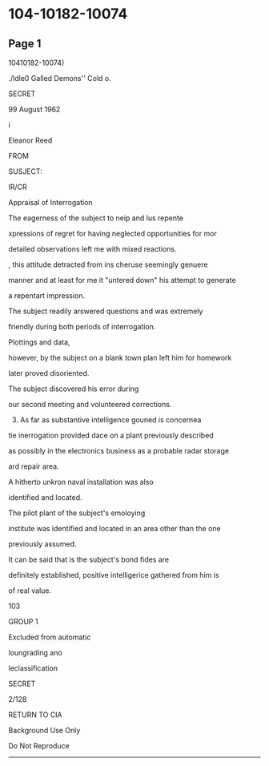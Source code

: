 # 104-10182-10074

## Page 1

10410182-10074)

./ldle0 Galled Demons'' Cold o.

SECRET

99 August 1962

i

Eleanor Reed

FROM

SUSJECT:

IR/CR

Appraisal of Interrogation

The eagerness of the subject to neip and lus repente

xpressions of regret for having neglected opportunities for mor

detailed observations left me with mixed reactions.

, this attitude detracted from ins cheruse seemingly genuere

manner and at least for me it "untered down" his attempt to generate

a repentart impression.

The subject readily arswered questions and was extremely

friendly during both periods of interrogation.

Plottings and data,

however, by the subject on a blank town plan left him for homework

later proved disoriented.

The subject discovered his error during

our second meeting and volunteered corrections.

3. As far as substantive intelligence gouned is concernea

tie inerrogation provided dace on a plant previously described

as possibly in the electronics business as a probable radar storage

ard repair area.

A hitherto unkron naval installation was also

identified and located.

The pilot plant of the subject's emoloying

institute was identified and located in an area other than the one

previously assumed.

It can be said that is the subject's bond fides are

definitely established, positive intelligerice gathered from him is

of real value.

103

GROUP 1

Excluded from automatic

loungrading ano

leclassification

SECRET

2/128

RETURN TO CIA

Background Use Only

Do Not Reproduce

---

